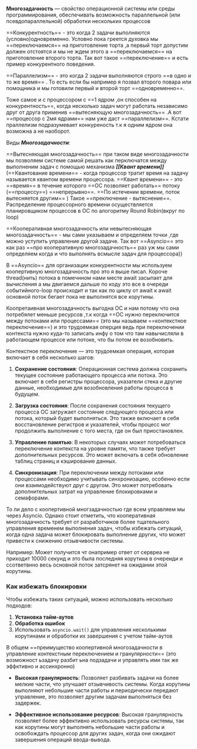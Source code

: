 **Многозадачность** — свойство операционной системы или среды программирования, обеспечивать возможность параллельной (или псевдопараллельной) обработки нескольких процессов

==Конкурентность== - это когда 2 задачи выполняются (условно)одновременно. Условно пока греется духовка мы ==переключаемся== на приготовление торта ,а первый торт допустим должен отстоятся и мы не ждем этого а ==переключаемся== на приготовление второго торта. Так вот такое ==переключение== и есть пример конкурентного поведения.

==Параллелизм== - это когда 2 задачи выполняются строго ==в одно и то же время== . То есть если бы например я позвал второго повара или помощника и мы готовили первый и второй торт ==одновременно==.

Тоже самое и с процессором с ==1 ядром ,он способен на конкурентность==, когда несколько задач могут работать независимо друг от друга применив ==вытесняющую многозадачность== .А вот ==процессор с 2мя ядрами== нам уже даст ==параллелизм==. Кстати праллелизм подразумевает конкуреность т.к я одним ядром она возможна а не наоборот.

Виды ***Многозадачности***:

==Вытесняющая многозадачность== при таком виде многозадачности мы позволяем системе самой решать как перключатся между выполненим задач с помощью механизма ***[[Квант времени]]*** (==Квантование времени== - когда процессор тратит время на задачу называется квантом времени процессора. ==Квант времени== - это ==время== в течение которого ==ОС позволяет работать== потоку (==процессу==) ==непрерывно==. ==По истечении времени, поток вытесняется другим== ) Такое ==преключение - вытяснение==. Распределение процессорного времени осуществляется планировщиком процессов в ОС по алогоритму Round Robin(вкруг пo loop)

==Кооперативная многозадачность или невытесняющая многозадачность== - мы сами указываем и определяем точки ,где можно уступить управление другой задаче. Так вот ==Asyncio== это как раз ==про кооперативную многозадачность== раз уж мы сами определяем когда и что выполнять всмысле задач для процессора))

В ==Asyncio== для организации конкурентности мы используем коопертивную многозадачность про это я выше писал. Короче thread(нить) потока в помечнном нами месте await засыпает для вычисления а мы двигаемся дальше по коду это все в очереди событийного-loop происходит и так как по циклу от await к await основной поток бегает пока не выполнятся все корутины. 

Коопретаивная многозадачность выгодна ОС и нам потому что она потребялет меньше ресурсов ,т.к когда ==ОС нужно переключится между потоками или процессами== (это мы называем ==контекстное переключение==) и это трудоемкая оперция ведь при переключении контекста нужно куда-то записать инфу о том что там навычисляли в работающем процессе или потоке, что бы потом ее возобновить. 

Контекстное переключение — это трудоемкая операция, которая включает в себя несколько шагов:

1. **Сохранение состояния**: Операционная система должна сохранить текущее состояние работающего процесса или потока. Это включает в себя регистры процессора, указатели стека и другие данные, необходимые для возобновления работы процесса в будущем.
    
2. **Загрузка состояния**: После сохранения состояния текущего процесса ОС загружает состояние следующего процесса или потока, который будет выполняться. Это также включает в себя восстановление регистров и указателей, чтобы процесс мог продолжить выполнение с того места, где он был приостановлен.
    
3. **Управление памятью**: В некоторых случаях может потребоваться переключение контекста на уровне памяти, что также требует дополнительных ресурсов. Это может включать в себя обновление таблиц страниц и кэширование данных.
    
4. **Синхронизация**: При переключении между потоками или процессами необходимо учитывать синхронизацию, особенно если они взаимодействуют друг с другом. Это может потребовать дополнительных затрат на управление блокировками и семафорами.

То ли дело с коопертивной многзадачностью где всем управляем мы через Asyncio.
Однако стоит отметить, что кооперативная многозадачность требует от разработчиков более тщательного управления временем выполнения задач, чтобы избежать ситуаций, когда одна задача может блокировать выполнение других, что может привести к снижению отзывчивости системы.

Например: Может получится чт онапример ответ от сервреа не приходит 10000 секунд и это была последняя корутина в очереиди и ссответвнно весь основной поток затсрянет на ожидании этой корутины.
### Как избежать блокировки

Чтобы избежать таких ситуаций, можно использовать несколько подходов:

1. **Установка тайм-аутов**   
2. **Обработка ошибок**
3. Использовать `asyncio.wait()` для управления несколькими корутинами и обработки их завершения с учетом тайм-аутов

В общем ==преимущество коопертивной многозадачности в управление контекстным переключением и гранулярности== (это возможност ьзадачу разбит ьна подзадачи и управлять ими так же эффктивно и ассинхронно)

- **Высокая гранулярность**: Позволяет разбивать задачи на более мелкие части, что улучшает отзывчивость системы. Когда корутины выполняют небольшие части работы и периодически передают управление, это позволяет другим задачам выполняться без задержек.
    
- **Эффективное использование ресурсов**: Высокая гранулярность позволяет более эффективно использовать ресурсы системы, так как корутины могут выполнять небольшие части работы и освобождать процессор для других задач, когда они ожидают завершения операций ввода-вывода.
